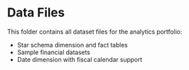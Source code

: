 # Data Files

This folder contains all dataset files for the analytics portfolio:

- Star schema dimension and fact tables
- Sample financial datasets
- Date dimension with fiscal calendar support
